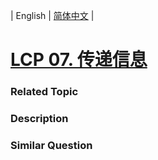 | English | [简体中文](README.md) |

# [LCP 07. 传递信息](https://leetcode-cn.com/problems/chuan-di-xin-xi)
 ### Related Topic

 ### Description


### Similar Question
